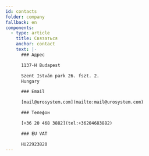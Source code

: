 ```yaml
---
id: contacts
folder: company
fallback: en
components:
  - type: article
    title: Связаться
    anchor: contact
    text: |-
      ### Адрес

      1137-H Budapest

      Szent István park 26. fszt. 2.
      Hungary

      ### Email

      [mail@urosystem.com](mailto:mail@urosystem.com)

      ### Телефон

      [+36 20 468 3882](tel:+36204683882)

      ### EU VAT

      HU22923820
---
```

